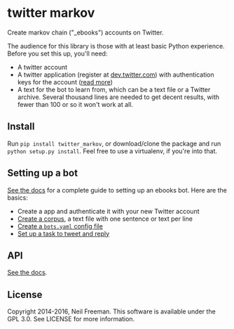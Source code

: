 twitter markov
==============

Create markov chain ("_ebooks") accounts on Twitter.

The audience for this library is those with at least basic Python experience. Before you set this up, you'll need:

* A twitter account
* A twitter application (register at [dev.twitter.com](http://dev.twitter.com)) with authentication keys for the account ([read more](https://dev.twitter.com/oauth))
* A text for the bot to learn from, which can be a text file or a Twitter archive. Several thousand lines are needed to get decent results, with fewer than 100 or so it won't work at all.

## Install

Run `pip install twitter_markov`, or download/clone the package and run `python setup.py install`. Feel free to use a virtualenv, if you're into that.

## Setting up a bot

[See the docs](http://pythonhosted.org/twitter_markov) for a complete guide to setting up an ebooks bot. Here are the basics:

* Create a app and authenticate it with your new Twitter account
* [Create a corpus](http://pythonhosted.org/twitter_markov/corpus.html), a text file with one sentence or text per line
* [Create a `bots.yaml` config file](http://pythonhosted.org/twitter_markov/config.html)
* [Set up a task to tweet and reply](http://pythonhosted.org/twitter_markov/tweet.html)

## API

[See the docs](http://pythonhosted.org/twitter_markov/api.html).

## License

Copyright 2014-2016, Neil Freeman. This software is available under the GPL 3.0. See LICENSE for more information.